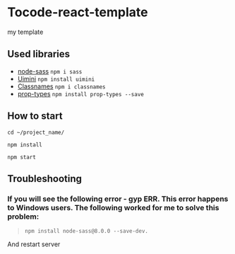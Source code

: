 # Tocode-react-template
my template
## Used libraries
- [node-sass](https://github.com/sass/sass)  `npm i sass`
- [Uimini](https://github.com/uimini/uimini) `npm install uimini`
- [Classnames](https://github.com/JedWatson/classnames) `npm i classnames`
- [prop-types](https://github.com/facebook/prop-types) `npm install prop-types --save`

## How to start

`cd ~/project_name/`

`npm install`

`npm start`

## Troubleshooting

### If you will see the following error - gyp ERR. This error happens to Windows users. The following worked for me to solve this problem: 
> `npm install node-sass@8.0.0 --save-dev.`

And restart server


